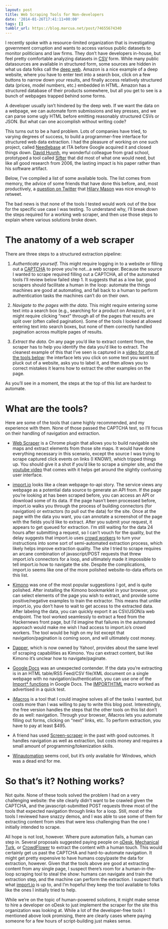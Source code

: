 ```yaml
---
layout: post
title: Web Scraping Tools for Non-developers
date: '2014-01-26T17:41:11+00:00'
tags: []
tumblr_url: https://blog.marcua.net/post/74655674340
---
```

I recently spoke with a resource-limited organization that is investigating government corruption and wants to access various public datasets to monitor politicians and law firms. They don’t have developers in-house, but feel pretty comfortable analyzing datasets in [CSV](https://en.wikipedia.org/wiki/Comma-separated_values) form. While many public datasources are available in structured form, some sources are hidden in what us data folks call the [deep web](https://en.wikipedia.org/wiki/Deep_Web). Amazon is a nice example of a deep website, where you have to enter text into a search box, click on a few buttons to narrow down your results, and finally access relatively structured data (prices, model numbers, etc.) embedded in HTML. Amazon has a structured database of their products somewhere, but all you get to see is a bunch of webpages trapped behind some forms.

A developer usually isn’t hindered by the deep web. If we want the data on a webpage, we can automate form submissions and key presses, and we can parse some ugly HTML before emitting reasonably structured CSVs or JSON. But what can one accomplish without writing code?

This turns out to be a hard problem. Lots of companies have tried, to varying degrees of success, to build a programmer-free interface for structured web data extraction. I had the pleasure of working on one such project, called [Needlebase](http://readwrite.com/2010/10/05/needlebase_get_this_diy_web_analysis_tool_before_g#awesm=~otZsWqX577hOPt) at ITA before Google acquired it and closed things down. [David Huynh](http://davidhuynh.net/), my wonderful colleague from grad school, prototyped a tool called [Sifter](http://simile.mit.edu/wiki/Sifter) that did most of what one would need, but like all good research from 2006, the lasting impact is his paper rather than his software artifact.

Below, I’ve compiled a list of some available tools. The list comes from memory, the advice of some friends that have done this before, and, most productively, a [question on Twitter](https://twitter.com/marcua/status/426783236132732928) that [Hilary Mason](http://twitter.com/hmason) was nice enough to retweet.

The bad news is that none of the tools I tested would work out of the box for the specific use case I was testing. To understand why, I’ll break down the steps required for a working web scraper, and then use those steps to explain where various solutions broke down.

# The anatomy of a web scraper

There are three steps to a structured extraction pipeline:

1. _Authenticate yourself_. This might require logging in to a website or filling out a [CAPTCHA](https://en.wikipedia.org/wiki/CAPTCHA) to prove you’re not…a web scraper. Because the source I wanted to scrape required filling out a CAPTCHA, all of the automated tools I’ll review below failed step 1. It suggests that as a low bar, good scrapers should facilitate a human in the loop: automate the things machines are good at automating, and fall back to a human to perform authentication tasks the machines can’t do on their own.

2. _Navigate to the pages with the data_. This might require entering some text into a search box (e.g., searching for a product on Amazon), or it might require clicking “next” through all of the pages that results are split over (often called pagination). Some of the tools I looked at allowed entering text into search boxes, but none of them correctly handled pagination across multiple pages of results.

3. _Extract the data_. On any page you’d like to extract content from, the scraper has to help you identify the data you’d like to extract. The cleanest example of this that I’ve seen is captured in a [video for one of the tools below](http://www.kimonolabs.com/): the interface lets you click on some text you want to pluck out of a website, asks you to label it, and then allows you to correct mistakes it learns how to extract the other examples on the page.

As you’ll see in a moment, the steps at the top of this list are hardest to automate.

# What are the tools?

Here are some of the tools that came highly recommended, and my experience with them. None of those passed the CAPTCHA test, so I’ll focus on their handling of navigation and extraction.

- [Web Scraper](https://chrome.google.com/webstore/detail/web-scraper/jnhgnonknehpejjnehehllkliplmbmhn) is a Chrome plugin that allows you to build navigable site maps and extract elements from those site maps. It would have done everything necessary in this scenario, except the source I was trying to scrape captured click events on links (I KNOW!), which tripped things up. You should give it a shot if you’d like to scrape a simpler site, and the [youtube video](https://www.youtube.com/watch?v=PgIfLxfRYnc) that comes with it helps get around the slightly confusing user interface.

- [import.io](http://import.io/) looks like a clean webpage-to-api story. The service views any webpage as a potential data source to generate an API from. If the page you’re looking at has been scraped before, you can access an API or download some of its data. If the page hasn’t been processed before, import.io walks you through the process of building connectors (for navigation) or extractors (to pull out the data) for the site. Once at the page with the data you want, you can annotate a screenshot of the page with the fields you’d like to extract. After you submit your request, it appears to get queued for extraction. I’m still waiting for the data 24 hours after submitting a request, so I can’t vouch for the quality, but the delay suggests that import.io uses [crowd workers](https://en.wikipedia.org/wiki/Crowdsourcing) to turn your instructions into some sort of semi-automated extraction process, which likely helps improve extraction quality. The site I tried to scrape requires an arcane combination of javascript/POST requests that threw import.io’s connectors for a loop, and ultimately made it impossible to tell import.io how to navigate the site. Despite the complications, import.io seems like one of the more polished website-to-data efforts on this list.

- [Kimono](http://www.kimonolabs.com/welcome.html) was one of the most popular suggestions I got, and is quite polished. After installing the Kimono bookmarklet in your browser, you can select elements of the page you wish to extract, and provide some positive/negative examples to train the extractor. This means that unlike import.io, you don’t have to wait to get access to the extracted data. After labeling the data, you can quickly export it as CSV/JSON/a web endpoint. The tool worked seamlessly to extract a feed from the Hackernews front page, but I’d imagine that failures in the automated approach would make me wish I had access to import.io’s crowd workers. The tool would be high on my list except that navigation/pagination is coming soon, and will ultimately cost money.

- [Dapper](http://open.dapper.net/dapp-factory.jsp), which is now owned by Yahoo!, provides about the same level of scraping capabilities as Kimono. You can extract content, but like Kimono it’s unclear how to navigate/paginate.

- [Google Docs](http://eagereyes.org/data/scrape-tables-using-google-docs) was an unexpected contender. If the data you’re extracting is in an HTML table/RSS Feed/CSV file/XML document on a single webpage with no navigation/authentication, you can use one of the [Import\* functions](https://support.google.com/drive/table/25273?hl=en&rd=2) in Google Docs. The [IMPORTHTML](https://support.google.com/drive/answer/3093339) macro worked as advertised in a quick test.

- [iMacros](http://imacros.net/browser/cr/welcome) is a tool that I could imagine solves all of the tasks I wanted, but costs more than I was willing to pay to write this blog post. Interestingly, the free version handles the steps that the other tools on this list don’t do as well: navigation. Through your browser, iMacros lets you automate filling out forms, clicking on “next” links, etc. To perform extraction, you have to pay at least $495.

- A friend has used [Screen-scraper](http://community.screen-scraper.com/) in the past with good outcomes. It handles navigation as well as extraction, but costs money and requires a small amount of programming/tokenization skills.

- [Winautomation](http://www.winautomation.com/) seems cool, but it’s only available for Windows, which was a dead end for me.

# So that’s it? Nothing works?

Not quite. None of these tools solved the problem I had on a very challenging website: the site clearly didn’t want to be crawled given the CAPTCHA, and the javascript-submitted POST requests threw most of the tools that expected navigation through links for a loop. Still, most of the tools I reviewed have snazzy demos, and I was able to use some of them for extracting content from sites that were less challenging than the one I initially intended to scrape.

All hope is not lost, however. Where pure automation fails, a human can step in. Several proposals suggested paying people on [oDesk](https://www.odesk.com/), [Mechanical Turk](https://www.mturk.com), or [CrowdFlower](http://crowdflower.com/) to extract the content with a human touch. This would certainly get us past the CAPTCHA and hard-to-automate navigation. It might get pretty expensive to have humans copy/paste the data for extraction, however. Given that the tools above are good at extracting content from any single page, I suspect there’s room for a human-in-the-loop scraping tool to steal the show: humans can navigate and train the extraction step, and the machine can perform the extraction. I suspect that’s what [import.io](http://import.io/) is up to, and I’m hopeful they keep the tool available to folks like the ones I initially tried to help.

While we’re on the topic of human-powered solutions, it might make sense to hire a developer on oDesk to just implement the scraper for the site this organization was looking at. While a lot of the developer-free tools I mentioned above look promising, there are clearly cases where paying someone for a few hours of script-building just makes sense.

